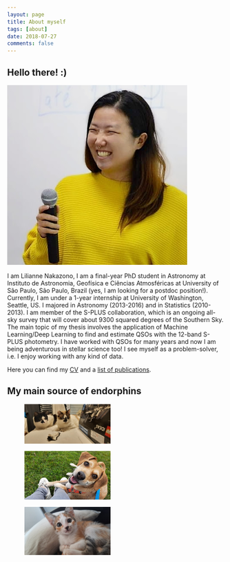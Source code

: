 ```yaml
---
layout: page
title: About myself
tags: [about]
date: 2018-07-27
comments: false
---
```


## Hello there! :)

<div class="about">
    <img class="avatar" src="/assets/img/lilianne.jpg" alt="Lilianne">
    <p class="intro">
        I am Lilianne Nakazono, I am a final-year PhD student in Astronomy at Instituto de Astronomia, Geofísica e Ciências Atmosféricas at University of São Paulo, São Paulo, Brazil (yes, I am looking for a postdoc position!). Currently, I am under a 1-year internship at University of Washington, Seattle, US. I majored in Astronomy (2013-2016) and in Statistics (2010-2013). I am member of the S-PLUS collaboration, which is an ongoing all-sky survey that will cover about 9300 squared degrees of the Southern Sky. The main topic of my thesis involves the application of Machine Learning/Deep Learning to find and estimate QSOs with the 12-band S-PLUS photometry. I have worked with QSOs for many years and now I am being adventurous in stellar science too! I see myself as a problem-solver, i.e. I enjoy working with any kind of data. 
    </p>      
    
</div>

Here you can find my <a href="https://marixko.github.io/cv/">CV</a> and a <a href="https://marixko.github.io/projects/">list of publications</a>.


## My main source of endorphins

<figure>
    <a href="/assets/img/cat.jpeg"><img src="/assets/img/cat.jpeg" width="200"></a>
</figure>

<figure>
    <a href="/assets/img/momo.jpeg"><img src="/assets/img/momo.jpeg" width="200"></a>
</figure>

<figure>
    <a href="/assets/img/mussa.jpeg"><img src="/assets/img/mussa.jpeg" width="200"></a>
</figure>

